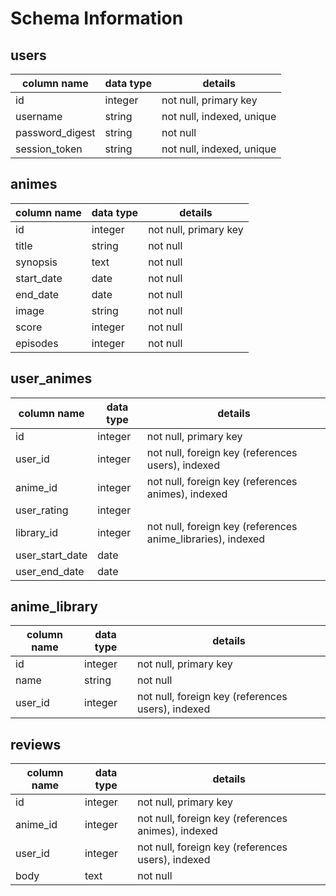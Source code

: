 # Schema Information

## users
column name     | data type | details
----------------|-----------|-----------------------
id              | integer   | not null, primary key
username        | string    | not null, indexed, unique
password_digest | string    | not null
session_token   | string    | not null, indexed, unique

## animes
column name | data type | details
------------|-----------|-----------------------
id          | integer   | not null, primary key
title       | string    | not null
synopsis    | text      | not null
start_date  | date      | not null
end_date    | date      | not null
image       | string    | not null
score       | integer   | not null
episodes    | integer   | not null  

## user_animes
column name     | data type | details
----------------|-----------|-----------------------
id              | integer   | not null, primary key
user_id         | integer   | not null, foreign key (references users), indexed
anime_id        | integer   | not null, foreign key (references animes), indexed
user_rating     | integer   |
library_id      | integer   | not null, foreign key (references anime_libraries), indexed
user_start_date | date      |
user_end_date   | date      |

## anime_library
column name   | data type | details
------------  |-----------|-----------------------
id            | integer   | not null, primary key
name          | string    | not null
user_id       | integer   | not null, foreign key (references users), indexed

## reviews
column name   | data type | details
------------  |-----------|-----------------------
id            | integer   | not null, primary key
anime_id      | integer   | not null, foreign key (references animes), indexed
user_id       | integer   | not null, foreign key (references users), indexed
body          | text      | not null
